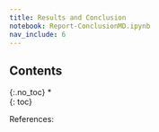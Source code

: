 ```yaml
---
title: Results and Conclusion
notebook: Report-ConclusionMD.ipynb
nav_include: 6
---
```


## Contents
{:.no_toc}
*  
{: toc}




References:
